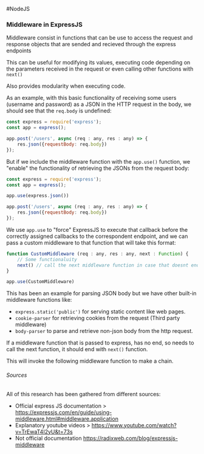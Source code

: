 #NodeJS 

### Middleware in ExpressJS

Middleware consist in functions that can be use to access the request and response objects that are sended and recieved through the express endpoints

This can be useful for modifying its values, executing code depending on the parameters received in the request or even calling other functions with `next()`

Also provides modularity when executing code. 

As an example, with this basic functionality of receiving some users (username and password) as a JSON in the HTTP request in the body, we should see that the `req.body` is undefined: 

```js
const express = require('express');
const app = express(); 

app.post('/users', async (req : any, res : any) => {
    res.json({requestBody: req.body})
});
```

But if we include the middleware function with the `app.use()` function, we "enable" the functionality of retrieving the JSONs from the request body: 

```js
const express = require('express');
const app = express(); 

app.use(express.json())

app.post('/users', async (req : any, res : any) => {
    res.json({requestBody: req.body})
});
```

We use `app.use` to "force" ExpressJS to execute that callback before the correctly assigned callbacks to the correspondent endpoint, and we can pass a custom middleware to that function that will take this format: 

```js
function CustomMiddleware (req : any, res : any, next : Function) {  
    // Some functionaluity  
    next() // call the next middleware function in case that doesnt end the circle  
}

app.use(CustomMiddleware)
```

This has been an example for parsing JSON body but we have other built-in middleware functions like: 

* `express.static('public')` for serving static content like web pages. 
* `cookie-parser` for retrieving cookies from the request (Third party middleware)
* `body-parser` to parse and retrieve non-json body from the http request. 

If a middleware function that is passed to express, has no end, so needs to call the next function, it should end with `next()` function. 

This will invoke the following middleware function to make a chain. 


###### Sources

All of this research has been gathered from different sources: 

* Official express JS documentation > https://expressjs.com/en/guide/using-middleware.html#middleware.application
* Explanatory youtube videos > https://www.youtube.com/watch?v=TrEwaT4I2yU&t=73s
* Not official documentation https://radixweb.com/blog/expressjs-middleware